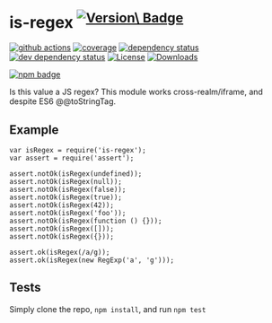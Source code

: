 is-regex <sup>[![Version\ Badge](https://versionbadg.es/inspect-js/is-regex.svg)](https://npmjs.org/package/is-regex)</sup>
===========================================================================================================================

[![github actions](https://img.shields.io/endpoint?url=https://github-actions-badge-u3jn4tfpocch.runkit.sh/inspect-js/is-regex)](https://github.com/inspect-js/is-regex/actions) [![coverage](https://codecov.io/gh/inspect-js/is-regex/branch/main/graphs/badge.svg)](https://app.codecov.io/gh/inspect-js/is-regex/) [![dependency status](https://david-dm.org/inspect-js/is-regex.svg)](https://david-dm.org/inspect-js/is-regex) [![dev dependency status](https://david-dm.org/inspect-js/is-regex/dev-status.svg)](https://david-dm.org/inspect-js/is-regex#info=devDependencies) [![License](https://img.shields.io/npm/l/is-regex.svg)](LICENSE) [![Downloads](https://img.shields.io/npm/dm/is-regex.svg)](https://npm-stat.com/charts.html?package=is-regex)

[![npm badge](https://nodei.co/npm/is-regex.png?downloads=true&stars=true)](https://npmjs.org/package/is-regex)

Is this value a JS regex? This module works cross-realm/iframe, and despite ES6 @<span class="citation" data-cites="toStringTag">@toStringTag</span>.

Example
-------

    var isRegex = require('is-regex');
    var assert = require('assert');

    assert.notOk(isRegex(undefined));
    assert.notOk(isRegex(null));
    assert.notOk(isRegex(false));
    assert.notOk(isRegex(true));
    assert.notOk(isRegex(42));
    assert.notOk(isRegex('foo'));
    assert.notOk(isRegex(function () {}));
    assert.notOk(isRegex([]));
    assert.notOk(isRegex({}));

    assert.ok(isRegex(/a/g));
    assert.ok(isRegex(new RegExp('a', 'g')));

Tests
-----

Simply clone the repo, `npm install`, and run `npm test`
